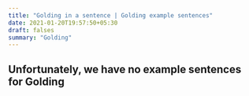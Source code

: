 ```yaml
---
title: "Golding in a sentence | Golding example sentences"
date: 2021-01-20T19:57:50+05:30
draft: falses
summary: "Golding"
---
```

## Unfortunately, we have no example sentences for Golding                 
